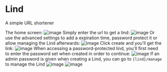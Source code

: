 # Lind
A simple URL shortener

The home screen:
![image](https://user-images.githubusercontent.com/88994465/180668053-554d5259-cb91-4834-a325-1a847ec1529d.png)
Simply enter the url to get a lind:
![image](https://user-images.githubusercontent.com/88994465/180668077-3cbfc6f7-00f9-4631-bc00-172367b36ac4.png)
Or use the advanced settings to add a expiration time, password protect it or allow managing the Lind afterwards:
![image](https://user-images.githubusercontent.com/88994465/181123519-dcc3edf8-18d7-4dbf-a291-858e2a411386.png)
Click create and you'll get the link:
![image](https://user-images.githubusercontent.com/88994465/180668116-971b066a-3fa7-41bc-8347-c7ff1aaec89d.png)
When accessing a password-protected lind, you'll first need to enter the password set when created in order to continue:
![image](https://user-images.githubusercontent.com/88994465/180668135-61d2f4c6-b8c4-451d-9907-544b4babf9c3.png)
If an admin password is given when creating a Lind, you can go to `{lind}/manage` to manage the Lind
![image](https://user-images.githubusercontent.com/88994465/181064259-ff23975b-a893-404c-9393-0fdcaffeb016.png)
![image](https://user-images.githubusercontent.com/88994465/181123366-e529de77-01ae-42e5-8ae9-f80539530a38.png)

